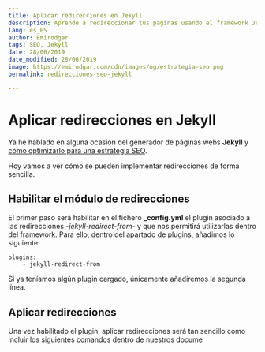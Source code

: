```yaml
---
title: Aplicar redirecciones en Jekyll
description: Aprende a redireccionar tus páginas usando el framework Jekyll
lang: es_ES
author: Emirodgar
tags: SEO, Jekyll
date: 28/06/2019
date_modified: 28/06/2019
image: https://emirodgar.com/cdn/images/og/estrategia-seo.png
permalink: redirecciones-seo-jekyll

---
```


# Aplicar redirecciones en Jekyll

Ya he hablado en alguna ocasión del generador de páginas webs **Jekyll** y [cómo optimizarlo para una estrategia SEO](optimizacion-seo-jekyll).

Hoy vamos a ver cómo se pueden implementar redirecciones de forma sencilla.

## Habilitar el módulo de redirecciones

El primer paso será habilitar en el fichero **_config.yml** el plugin asociado a las redirecciones -*jekyll-redirect-from*- y que nos permitirá utilizarlas dentro del framework. Para ello, dentro del apartado de plugins, añadimos lo siguiente:

```
plugins:  
    - jekyll-redirect-from
```

Si ya teníamos algún plugin cargado, únicamente añadiremos la segunda línea.

## Aplicar redirecciones

Una vez habilitado el plugin, aplicar redirecciones será tan sencillo como incluir los siguientes comandos dentro de nuestros docume 
<!--stackedit_data:
eyJoaXN0b3J5IjpbLTQ4NDgxNzU5OSwtMjEyMjY0MTM2NF19
-->